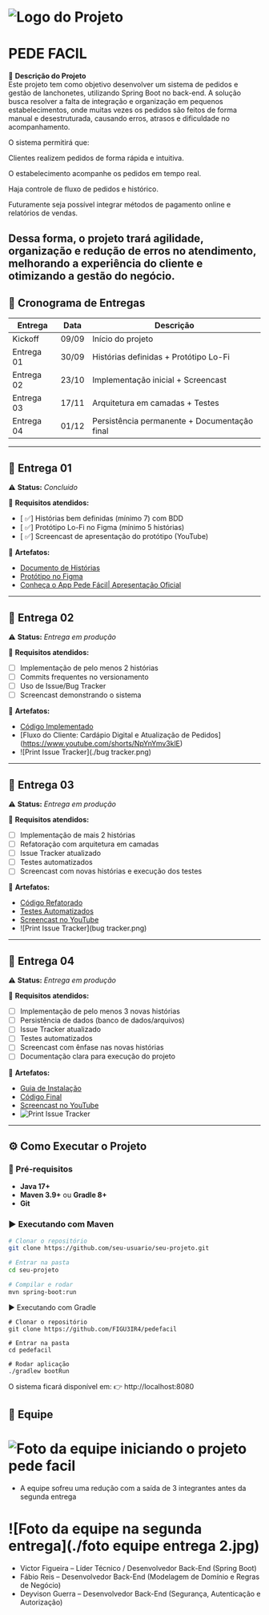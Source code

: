 # ![Logo do Projeto](./logo.png)  
# PEDE FACIL

📌 **Descrição do Projeto**  
Este projeto tem como objetivo desenvolver um sistema de pedidos e gestão de lanchonetes, utilizando Spring Boot no back-end. A solução busca resolver a falta de integração e organização em pequenos estabelecimentos, onde muitas vezes os pedidos são feitos de forma manual e desestruturada, causando erros, atrasos e dificuldade no acompanhamento.

O sistema permitirá que:

Clientes realizem pedidos de forma rápida e intuitiva.

O estabelecimento acompanhe os pedidos em tempo real.

Haja controle de fluxo de pedidos e histórico.

Futuramente seja possível integrar métodos de pagamento online e relatórios de vendas.

Dessa forma, o projeto trará agilidade, organização e redução de erros no atendimento, melhorando a experiência do cliente e otimizando a gestão do negócio.
---

## 📅 Cronograma de Entregas  
| Entrega | Data | Descrição |
|---------|------|-----------|
| Kickoff | 09/09 | Início do projeto |
| Entrega 01 | 30/09 | Histórias definidas + Protótipo Lo-Fi |
| Entrega 02 | 23/10 | Implementação inicial + Screencast |
| Entrega 03 | 17/11 | Arquitetura em camadas + Testes |
| Entrega 04 | 01/12 | Persistência permanente + Documentação final |

---

## 🚀 Entrega 01  
⚠️ **Status:** *Concluido*  

📌 **Requisitos atendidos:**  
- [ ✅] Histórias bem definidas (mínimo 7) com BDD  
- [ ✅] Protótipo Lo-Fi no Figma (mínimo 5 histórias)  
- [ ✅] Screencast de apresentação do protótipo (YouTube)  

📎 **Artefatos:**  
- [Documento de Histórias](https://trello.com/b/0dliEqij/pede-facil)  
- [Protótipo no Figma](https://www.figma.com/design/rM6kJKTfKaIOBLRFdH4Uh1/PROT%C3%93TIPO?node-id=0-1&t=28u6vrtfaZKs9FIJ-1)  
- [Conheça o App Pede Fácil| Apresentação Oficial](https://youtu.be/jsAPjRWsdQ8)

  
---

## 🚀 Entrega 02  
⚠️ **Status:** *Entrega em produção*  

📌 **Requisitos atendidos:**  
- [ ] Implementação de pelo menos 2 histórias  
- [ ] Commits frequentes no versionamento  
- [ ] Uso de Issue/Bug Tracker  
- [ ] Screencast demonstrando o sistema  

📎 **Artefatos:**  
- [Código Implementado]()  
- [Fluxo do Cliente: Cardápio Digital e Atualização de Pedidos] (https://www.youtube.com/shorts/NpYnYmv3klE)
- ![Print Issue Tracker](./bug tracker.png)  

---

## 🚀 Entrega 03  
⚠️ **Status:** *Entrega em produção*  

📌 **Requisitos atendidos:**  
- [ ] Implementação de mais 2 histórias  
- [ ] Refatoração com arquitetura em camadas  
- [ ] Issue Tracker atualizado  
- [ ] Testes automatizados  
- [ ] Screencast com novas histórias e execução dos testes  

📎 **Artefatos:**  
- [Código Refatorado]()  
- [Testes Automatizados]()  
- [Screencast no YouTube]()  
- ![Print Issue Tracker](bug tracker.png)  

---

## 🚀 Entrega 04  
⚠️ **Status:** *Entrega em produção*  

📌 **Requisitos atendidos:**  
- [ ] Implementação de pelo menos 3 novas histórias  
- [ ] Persistência de dados (banco de dados/arquivos)  
- [ ] Issue Tracker atualizado  
- [ ] Testes automatizados  
- [ ] Screencast com ênfase nas novas histórias  
- [ ] Documentação clara para execução do projeto  

📎 **Artefatos:**  
- [Guia de Instalação]()  
- [Código Final]()  
- [Screencast no YouTube]()  
- ![Print Issue Tracker](./docs/issue-tracker-v3.png)  

---

## ⚙️ Como Executar o Projeto  

### 🔧 Pré-requisitos  
- **Java 17+**  
- **Maven 3.9+** ou **Gradle 8+**  
- **Git**  

### ▶️ Executando com Maven  
```bash
# Clonar o repositório
git clone https://github.com/seu-usuario/seu-projeto.git

# Entrar na pasta
cd seu-projeto

# Compilar e rodar
mvn spring-boot:run 
```
▶️ Executando com Gradle
```
# Clonar o repositório
git clone https://github.com/FIGU3IR4/pedefacil

# Entrar na pasta
cd pedefacil

# Rodar aplicação
./gradlew bootRun
```
O sistema ficará disponível em:
👉 http://localhost:8080

## 👥 Equipe  
# ![Foto da equipe iniciando o projeto pede facil](./fotoequipe.png)

* A equipe sofreu uma redução com a saída de 3 integrantes antes da segunda entrega
# ![Foto da equipe na segunda entrega](./foto equipe entrega 2.jpg)

- Victor Figueira – Líder Técnico / Desenvolvedor Back-End (Spring Boot)  
- Fábio Reis – Desenvolvedor Back-End (Modelagem de Domínio e Regras de Negócio)  
- Deyvison Guerra – Desenvolvedor Back-End (Segurança, Autenticação e Autorização)



